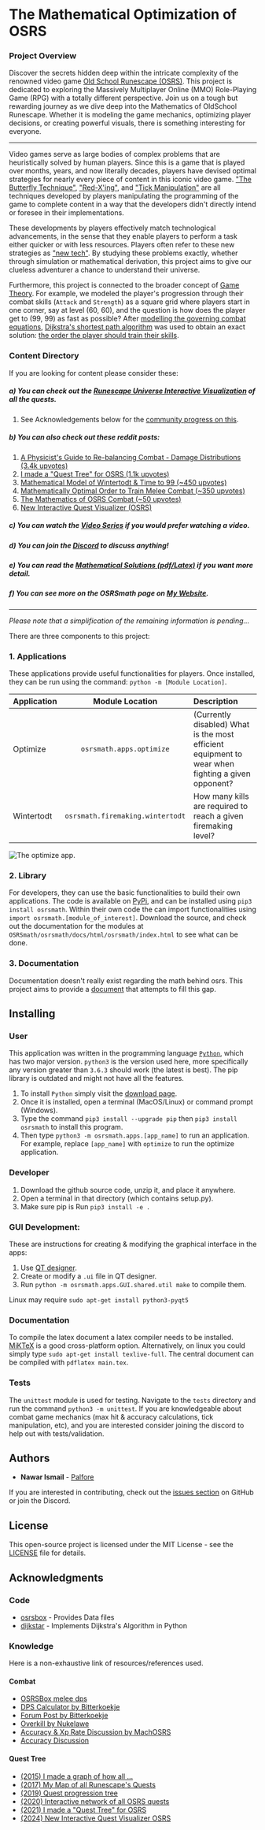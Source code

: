 # The Mathematical Optimization of OSRS

### Project Overview
Discover the secrets hidden deep within the intricate complexity of the renowned video game [Old School Runescape (OSRS)](https://oldschool.runescape.com/). This project is dedicated to exploring the Massively Multiplayer Online (MMO) Role-Playing Game (RPG) with a totally different perspective. Join us on a tough but rewarding journey as we dive deep into the Mathematics of OldSchool Runescape. Whether it is modeling the game mechanics, optimizing player decisions, or creating powerful visuals, there is something interesting for everyone. 

---

Video games serve as large bodies of complex problems that are heuristically solved by human players. Since this is a game that is played over months, years, and now literally decades, players have devised optimal strategies for nearly every piece of content in this iconic video game. ["The Butterfly Technique"](https://oldschool.runescape.wiki/w/Tombs_of_Amascut/Strategies#Akkha,_Guardian_of_Het), ["Red-X'ing"](https://www.reddit.com/r/2007scape/comments/1ay2opj/new_interactive_quest_visualizer_osrs_the/), and ["Tick Manipulation"](https://oldschool.runescape.wiki/w/Tick_manipulation) are all techniques developed by players manipulating the programming of the game to complete content in a way that the developers didn't directly intend or foresee in their implementations. 

These developments by players effectively match technological advancements, in the sense that they enable players to perform a task either quicker or with less resources. Players often refer to these new strategies as ["new tech"](https://www.reddit.com/r/2007scape/comments/15aw3xp/potential_new_tech_for_whisperer_easy_enragewave/). By studying these problems exactly, whether through simulation or mathematical derivation, this project aims to give our clueless adventurer a chance to understand their universe. 


Furthermore, this  project is connected to the broader concept of [Game Theory](https://en.wikipedia.org/wiki/Game_theory). For example, we modeled the player's progression through their combat skills (`Attack` and `Strength`) as a square grid where players start in one corner, say at level (60, 60), and the question is how does the player get to (99, 99) as fast as possible? After [modelling the governing combat equations](https://www.reddit.com/r/2007scape/comments/mwvjzc/a_physicists_guide_to_rebalancing_combat_damage/), [Dijkstra's shortest path  algorithm](https://en.wikipedia.org/wiki/Dijkstra%27s_algorithm) was used to obtain an exact solution: [the order the player should train their skills](https://www.reddit.com/r/2007scape/comments/ffctp0/mathematically_optimal_order_to_train_melee_combat/). 

### Content Directory

If you are looking for content please consider these:
##### a) You can check out the [Runescape Universe Interactive Visualization](https://osrsmath.palfore.com/) of all the quests.
1. See Acknowledgements below for the [community progress on this](https://github.com/Palfore/OSRSmath?tab=readme-ov-file#quest-tree).

##### b) You can also check out these reddit posts:
1. [A Physicist's Guide to Re-balancing Combat - Damage Distributions (3.4k upvotes)](https://www.reddit.com/r/2007scape/comments/mwvjzc/a_physicists_guide_to_rebalancing_combat_damage/)
2. [I made a "Quest Tree" for OSRS (1.1k upvotes)](https://www.reddit.com/r/2007scape/comments/kbu6a8/mathematical_model_of_wintertodt_time_to_99/)
3. [Mathematical Model of Wintertodt & Time to 99 (~450 upvotes)](https://www.reddit.com/r/2007scape/comments/kbu6a8/mathematical_model_of_wintertodt_time_to_99/)
4. [Mathematically Optimal Order to Train Melee Combat (~350 upvotes)](https://www.reddit.com/r/2007scape/comments/ffctp0/mathematically_optimal_order_to_train_melee_combat/)
5. [The Mathematics of OSRS Combat (~50 upvotes)](https://www.reddit.com/r/2007scape/comments/faz5et/the_mathematics_of_osrs_combat/)
6. [New Interactive Quest Visualizer (OSRS)](https://www.reddit.com/r/2007scape/comments/1ay2opj/new_interactive_quest_visualizer_osrs_the/)

##### c) You can watch the [Video Series](https://www.youtube.com/watch?v=7N9UJX70Z5I&list=PLm3INE_scU5s8NQWmw0fxKtA_6SVxDOc7) if you would prefer watching a video.

##### d) You can join the [Discord](https://discord.gg/4SXcKQh) to discuss anything! 

##### e) You can read the [Mathematical Solutions (pdf/Latex)](https://github.com/Palfore/OSRSmath/blob/master/osrsmath/docs/latex/main.pdf) if you want more detail. 

##### f) You can see more on the OSRSmath page on [My Website](https://palfore.com/).

---
_Please note that a simplification of the remaining information is pending..._

There are three components to this project:

### 1. Applications

These applications provide useful functionalities for players. Once installed, they can be run using the command: `python -m [Module Location]`. 

| Application        | Module Location           | Description  |
| ------------- |:-------------:| :-----|
| Optimize | `osrsmath.apps.optimize` | (Currently disabled) What is the most efficient equipment to wear when fighting a given opponent? |
| Wintertodt | `osrsmath.firemaking.wintertodt` | How many kills are required to reach a given firemaking level? |

[//]: # (| Path | `osrsmath.apps.path` | What is the most mathematically efficient way to get from a set of starting attack, strength, and defence levels, to a final set of levels? This is currently not user-friendly. |)

![The optimize app.](https://github.com/Palfore/OSRSmath/blob/master/osrsmath/apps/optimize/images/interface.png "The optimize app.")

### 2. Library

For developers, they can use the basic functionalities to build their own applications. The code is available on [PyPi](https://pypi.org/project/osrsmath/), and can be installed using `pip3 install osrsmath`. Within their own code the can import functionalities using `import osrsmath.[module_of_interest]`. Download the source, and check out the documentation for the modules at `OSRSmath/osrsmath/docs/html/osrsmath/index.html` to see what can be done.

### 3. Documentation

Documentation doesn't really exist regarding the math behind osrs. This project aims to provide a [document](https://github.com/Palfore/OSRSmath/blob/master/osrsmath/docs/latex/main.pdf) that attempts to fill this gap.

## Installing

### User

This application was written in the programming language [`Python`](https://www.python.org/), which has two major version. `python3` is the version used here, more specifically any version greater than `3.6.3` should work (the latest is best). The pip library is outdated and might not have all the features.

1. To install `Python` simply visit the [download page](https://www.python.org/downloads/).
2. Once it is installed, open a terminal (MacOS/Linux) or command prompt (Windows). 
3. Type the command `pip3 install --upgrade pip` then `pip3 install osrsmath` to install this program.
4. Then type `python3 -m osrsmath.apps.[app_name]` to run an application. For example, replace `[app_name]` with `optimize` to run the optimize application.

### Developer

1. Download the github source code, unzip it, and place it anywhere.
2. Open a terminal in that directory (which contains setup.py).
3. Make sure pip is Run `pip3 install -e .`

### GUI Development:
These are instructions for creating & modifying the graphical interface in the apps:

1. Use [QT designer](https://build-system.fman.io/qt-designer-download).
2. Create or modify a `.ui` file in QT designer.
3. Run `python -m osrsmath.apps.GUI.shared.util make` to compile them.

Linux may require `sudo apt-get install python3-pyqt5`

### Documentation
To compile the latex document a latex compiler needs to be installed. [MiKTeX](https://miktex.org/download) is a good cross-platform option. Alternatively, on linux you could simply type `sudo apt-get install texlive-full`. The central document can be compiled with `pdflatex main.tex`.

### Tests

The `unittest` module is used for testing. Navigate to the `tests` directory and run the command `python3 -m unittest`. If you are knowledgeable about combat game mechanics (max hit & accuracy calculations, tick manipulation, etc), and you are interested consider joining the discord to help out with tests/validation.

## Authors

* **Nawar Ismail** - [Palfore](https://www.palfore.com/)

If you are interested in contributing, check out the [issues section](https://github.com/Palfore/OSRSmath/issues) on GitHub or join the Discord.

## License

This open-source project is licensed under the MIT License - see the [LICENSE](LICENSE) file for details. 

## Acknowledgments
### Code

* [osrsbox](https://pypi.org/project/osrsbox/) - Provides Data files
* [dijkstar](https://pypi.org/project/Dijkstar/) - Implements Dijkstra's Algorithm in Python

### Knowledge
Here is a non-exhaustive link of resources/references used.

#### Combat
* [OSRSBox melee dps](https://www.osrsbox.com/blog/2019/01/22/calculating-melee-dps-in-osrs/)
* [DPS Calculator by Bitterkoekje](https://docs.google.com/spreadsheets/d/1wzy1VxNWEAAc0FQyDAdpiFggAfn5U6RGPp2CisAHZW8/)
* [Forum Post by Bitterkoekje](https://web.archive.org/web/20190905124128/http://webcache.googleusercontent.com/search?q=cache:http://services.runescape.com/m=forum/forums.ws?317,318,712,65587452)
* [Overkill by Nukelawe](https://www.reddit.com/r/2007scape/comments/4d6l7j/effects_of_overkill_on_dps/)
* [Accuracy & Xp Rate Discussion by MachOSRS](https://www.reddit.com/r/2007scape/comments/40bvk6/accuracy_and_exphr_combat_formula/)
* [Accuracy Discussion](https://www.reddit.com/r/2007scape/comments/5lrty0/math_inside_corrected_accuracy_formula/)

#### Quest Tree
* [(2015) I made a graph of how all ...](https://www.reddit.com/r/2007scape/comments/3aj2vj/i_made_a_graph_of_how_all_of_the_quests_in/)
* [(2017) My Map of all Runescape's Quests](https://www.reddit.com/r/runescape/comments/5ekds7/my_map_of_all_runescapes_quests/)
* [(2019) Quest progression tree](https://www.reddit.com/r/runescape/comments/akpq6k/quest_progression_tree/)
* [(2020) Interactive network of all OSRS quests](https://i.imgur.com/EpvGKZ4.png)
* [(2021) I made a "Quest Tree" for OSRS](https://www.reddit.com/r/2007scape/comments/loa4uw/i_made_a_quest_tree_for_osrs/)
* [(2024) New Interactive Quest Visualizer OSRS](https://www.reddit.com/r/2007scape/comments/1ay2opj/new_interactive_quest_visualizer_osrs_the/)

  
